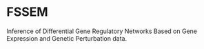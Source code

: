 # FSSEM
Inference of Differential Gene Regulatory Networks Based on Gene Expression and Genetic Perturbation data.
